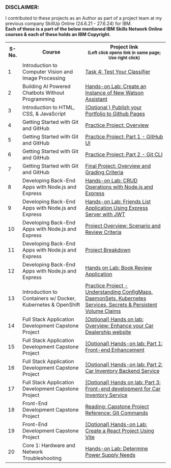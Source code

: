 
<h3>DISCLAIMER: </h3>
<p>  I contributed to these projects as an Author as part of a project team at my previous company SkillUp Online (24.6.21 - 27.6.24) for IBM. <br>
  <b> Each of these is a part of the below mentioned IBM Skills Network Online courses & each of these holds an IBM Copyright. </b>
</p>


<table>
  
  <tr>
    <th>S-No. </th>
    <th> Course </th>
    <th> Project link  <br> <sub> (Left click opens link in same page; Use right click) </sub> </th>
  </tr>

<tr>
      <td> 1 </td>
    <td>Introduction to Computer Vision and Image Processing</td>
    <td>  <a href='https://cf-courses-data.s3.us.cloud-object-storage.appdomain.cloud/IBMDeveloperSkillsNetwork-CV0101EN-SkillsNetwork/labs/FinalProject-SKO/task4workaround.md.html?origin=www.coursera.org' target='_blank'> Task 4: Test Your Classifier </a></td>
</tr>


<tr>
    <td> 2 </td>
   <td>Building AI Powered Chatbots Without Programming</td>
    <td>  <a href='https://cf-courses-data.s3.us.cloud-object-storage.appdomain.cloud/IBMDeveloperSkillsNetwork-CB0103EN-SkillsNetwork/labs/Module1/Introduction_of_the_new_experience_on_Watson_Assist.md.html?origin=www.coursera.org' target='_blank'> Hands-on Lab: Create an Instance of New Watson Assistant </a></td>
</tr>
  
<tr>
  <td> 3 </td>
  <td>Introduction to HTML, CSS, & JavaScript</td>
  <td>  <a href='https://cf-courses-data.s3.us.cloud-object-storage.appdomain.cloud/IBMDeveloperSkillsNetwork-CD0101EN-SkillsNetwork/labs/Project/Final_Project_V3/optional-project_v3.md.html' target='_blank'> (Optional ) Publish your Portfolio to Github Pages </a></td>
</tr>

<tr>
    <td> 4 </td>
   <td> Getting Started with Git and GitHub </td>
    <td>  <a href='https://cf-courses-data.s3.us.cloud-object-storage.appdomain.cloud/IBM-CD0131EN-SkillsNetwork/labs/Practice_Project/scenario_and_overview.md.html' target='_blank'> Practice Project: Overview </a></td>
</tr>

<tr>
    <td> 5 </td>
   <td> Getting Started with Git and GitHub </td>
    <td>  <a href='https://cf-courses-data.s3.us.cloud-object-storage.appdomain.cloud/IBM-CD0131EN-SkillsNetwork/labs/Practice_Project/Part_1.md.html' target='_blank'> Practice Project: Part 1 - GitHub UI </a></td>
</tr>

<tr>
    <td> 6 </td>
   <td> Getting Started with Git and GitHub </td>
    <td>  <a href='https://cf-courses-data.s3.us.cloud-object-storage.appdomain.cloud/IBM-CD0131EN-SkillsNetwork/labs/Practice_Project/Part_2.md.html' target='_blank'> Practice Project: Part 2 - Git CLI </a></td>
</tr>

<tr>
    <td> 7 </td>
   <td> Getting Started with Git and GitHub </td>
    <td>  <a href='https://cf-courses-data.s3.us.cloud-object-storage.appdomain.cloud/IBM-CD0131EN-SkillsNetwork/labs/project/1-final-project-overview-instructional.md.html' target='_blank'> Final Project: Overview and Grading Criteria </a></td>
</tr>

<tr>
    <td> 8 </td>
   <td> Developing Back-End Apps with Node.js and Express </td>
    <td>  <a href='https://cf-courses-data.s3.us.cloud-object-storage.appdomain.cloud/IBMDeveloperSkillsNetwork-CD0220EN-SkillsNetwork/labs/Module3_ExpressJS/Hands-on_Lab_CRUD.md.html' target='_blank'> Hands-on Lab: CRUD Operations with Node.js and Express </a></td>
</tr>

<tr>
    <td> 9 </td>
   <td> Developing Back-End Apps with Node.js and Express </td>
    <td>  <a href='SkillsNetwork/labs/PracticeProject_FriendsList_WithAuth/instructions.md.html' target='_blank'> Hands-on Lab: Friends List Application Using Express Server with JWT </a></td>
</tr>

<tr>
    <td> 10 </td>
   <td> Developing Back-End Apps with Node.js and Express </td>
    <td>  <a href='https://cf-courses-data.s3.us.cloud-object-storage.appdomain.cloud/IBMDeveloperSkillsNetwork-CD0220EN-SkillsNetwork/labs/FinalProject/final-project_new/Project-Overview_Scenario-and-Review-Criteria.md.html' target='_blank'> Project Overview: Scenario and Review Criteria </a></td>
</tr>

<tr>
    <td> 11 </td>
   <td> Developing Back-End Apps with Node.js and Express </td>
    <td>  <a href='https://cf-courses-data.s3.us.cloud-object-storage.appdomain.cloud/IBMDeveloperSkillsNetwork-CD0220EN-SkillsNetwork/labs/FinalProject/final-project_new/Project-Breakdown.md.html' target='_blank'> Project Breakdown </a></td>
</tr>

<tr>
    <td> 12 </td>
   <td> Developing Back-End Apps with Node.js and Express </td>
    <td>  <a href='https://cf-courses-data.s3.us.cloud-object-storage.appdomain.cloud/IBMDeveloperSkillsNetwork-CD0220EN-SkillsNetwork/labs/FinalProject/final-project_new/final-project_new.md.html' target='_blank'> Hands on Lab: Book Review Application </a></td>
</tr>

<tr>
    <td> 13 </td>
   <td> Introduction to Containers w/ Docker, Kubernetes & OpenShift </td>
    <td>  <a href='https://cf-courses-data.static.labs.skills.network/OZOXNcyN_etyp4I85AJtCA/instructions-v1.md.html' target='_blank'> Practice Project - Understanding ConfigMaps, DaemonSets, Kubernetes Services, Secrets & Persistent Volume Claims </a></td>
</tr>

<tr>
    <td> 14 </td>
   <td> Full Stack Application Development Capstone Project </td>
    <td>  <a href='https://cf-courses-data.s3.us.cloud-object-storage.appdomain.cloud/IBM-CD0321EN-SkillsNetwork/labs/v2/enhancement/Overview-Enhance_your_Car_Dealership_website.md.html' target='_blank'> [Optional] Hands on lab: Overview: Enhance your Car Dealership website </a></td>
</tr>

<tr>
    <td> 15 </td>
   <td> Full Stack Application Development Capstone Project </td>
    <td>  <a href='https://cf-courses-data.s3.us.cloud-object-storage.appdomain.cloud/IBM-CD0321EN-SkillsNetwork/labs/v2/enhancement/Part1-FrontEndEnhancement.md.html' target='_blank'> [Optional] Hands-on lab: Part 1: Front-end Enhancement </a></td>
</tr>

<tr>
    <td> 16 </td>
   <td> Full Stack Application Development Capstone Project </td>
    <td>  <a href='https://cf-courses-data.s3.us.cloud-object-storage.appdomain.cloud/IBM-CD0321EN-SkillsNetwork/labs/v2/enhancement/Part2-Car_Inventory_Backend_Service.md.html' target='_blank'> [Optional] Hands-on lab: Part 2: Car Inventory Backend Service </a></td>
</tr>

<tr>
    <td> 17 </td>
   <td> Full Stack Application Development Capstone Project </td>
    <td>  <a href='https://cf-courses-data.s3.us.cloud-object-storage.appdomain.cloud/IBM-CD0321EN-SkillsNetwork/labs/v2/enhancement/Part3-FrontEnd_for_Car_Inventory_Service.md.html' target='_blank'> [Optional] Hands on lab: Part 3: Front-end development for Car Inventory Service </a></td>
</tr>

<tr>
    <td> 18 </td>
   <td> Front-End Development Capstone Project </td>
    <td>  <a href='https://cf-courses-data.static.labs.skills.network/Er0P-NR6MdEQkLA3J-xqUA/github-commands-v1.md.html' target='_blank'> Reading: Capstone Project Reference: Git Commands </a></td>
</tr>

<tr>
    <td> 19 </td>
   <td> Front-End Development Capstone Project </td>
    <td>  <a href='https://cf-courses-data.static.labs.skills.network/6pvfuOGl0g3nMnibYUUbsw/Setup-ReactEnv-with-VITE-v1.md.html' target='_blank'> [Optional] Hands-on Lab: Create a React Project Using Vite </a></td>
</tr>

<tr>
    <td> 20 </td>
   <td> Core 1: Hardware and Network Troubleshooting </td>
    <td>  <a href='https://cf-courses-data.s3.us.cloud-object-storage.appdomain.cloud/IBMSkillsNetwork-CS0301EN-SkillsNetwork/labs/Module3/Determine_power_supply_needs.md.html' target='_blank'> Hands-on Lab: Determine Power Supply Needs </a></td>
</tr>
  
</table>
